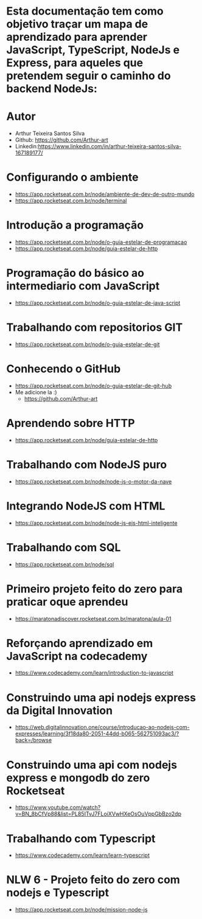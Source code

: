 # Esta documentação tem como objetivo traçar um mapa de aprendizado para aprender JavaScript, TypeScript, NodeJs e Express, para aqueles que pretendem seguir o caminho do backend NodeJs:

# Autor 
- Arthur Teixeira Santos Silva
- Github: https://github.com/Arthur-art
- Linkedin:https://www.linkedin.com/in/arthur-teixeira-santos-silva-167189177/


# Configurando o ambiente 
- https://app.rocketseat.com.br/node/ambiente-de-dev-de-outro-mundo
- https://app.rocketseat.com.br/node/terminal

# Introdução a programação
- https://app.rocketseat.com.br/node/o-guia-estelar-de-programacao
- https://app.rocketseat.com.br/node/guia-estelar-de-http

# Programação do básico ao intermediario com JavaScript
- https://app.rocketseat.com.br/node/o-guia-estelar-de-java-script

# Trabalhando com repositorios GIT
- https://app.rocketseat.com.br/node/o-guia-estelar-de-git

# Conhecendo o GitHub
- https://app.rocketseat.com.br/node/o-guia-estelar-de-git-hub
- Me adicione la :)
	- https://github.com/Arthur-art
# Aprendendo sobre HTTP
- https://app.rocketseat.com.br/node/guia-estelar-de-http

# Trabalhando com NodeJS puro
- https://app.rocketseat.com.br/node/node-js-o-motor-da-nave

# Integrando NodeJS com HTML
- https://app.rocketseat.com.br/node/node-js-ejs-html-inteligente

# Trabalhando com SQL
- https://app.rocketseat.com.br/node/sql

# Primeiro projeto feito do zero para praticar oque aprendeu
- https://maratonadiscover.rocketseat.com.br/maratona/aula-01

# Reforçando aprendizado em JavaScript na codecademy
- https://www.codecademy.com/learn/introduction-to-javascript

# Construindo uma api nodejs express da Digital Innovation
- https://web.digitalinnovation.one/course/introducao-ao-nodejs-com-expresses/learning/3f18da80-2051-44dd-b065-562751093ac3/?back=/browse

# Construindo uma api com nodejs express e mongodb do zero Rocketseat
- https://www.youtube.com/watch?v=BN_8bCfVp88&list=PL85ITvJ7FLoiXVwHXeOsOuVppGbBzo2dp

# Trabalhando com Typescript
- https://www.codecademy.com/learn/learn-typescript

# NLW 6 - Projeto feito do zero com nodejs e Typescript
- https://app.rocketseat.com.br/node/mission-node-js
